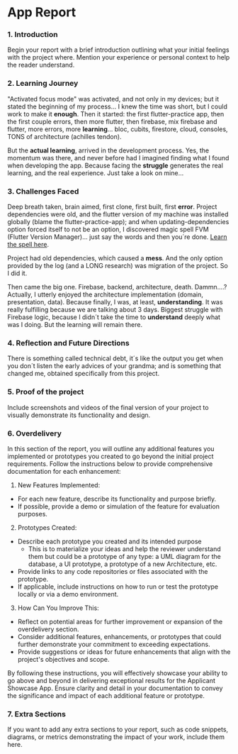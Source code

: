 # App Report

### 1. Introduction

Begin your report with a brief introduction outlining what your initial feelings with the project where. Mention your experience or personal context to help the reader understand.

### 2. Learning Journey

"Activated focus mode" was activated, and not only in my devices; but it stated the beginning of my process... I knew the time was short, but I could work to make it **enough**.
Then it started: the first flutter-practice app, then the first couple errors, then more flutter, then firebase, mix firebase and flutter, more errors, more **learning**... bloc, cubits, firestore, cloud, consoles, TONS of architecture (achilles tendon).

But the **actual learning**, arrived in the development process. Yes, the momentum was there, and never before had I imagined finding what I found when developing the app. Because facing the **struggle** generates the real learning, and the real experience. Just take a look on mine...

### 3. Challenges Faced

Deep breath taken, brain aimed, first clone, first built, first **error**.
Project dependencies were old, and the flutter version of my machine was installed globally (blame the flutter-practice-app); and when updating-dependencies option forced itself to not be an option, I discovered magic spell FVM (Flutter Version Manager)... just say the words and then you´re done. [Learn the spell here](https://fvm.app/).

Project had old dependencies, which caused a **mess**. And the only option provided by the log (and a LONG research) was migration of the project. So I did it.

Then came the big one. Firebase, backend, architecture, death. Dammn....?
Actually, I utterly enjoyed the architecture implementation (domain, presentation, data). Because finally, I was, at least, **understanding**. It was really fulfilling because we are talking about 3 days.
Biggest struggle with Firebase logic, because I didn´t take the time to **understand** deeply what was I doing.
But the learning will remain there.

### 4. Reflection and Future Directions

There is something called technical debt, it´s like the output you get when you don´t listen the early advices of your grandma; and is something that changed me, obtained specifically from this project.

### 5. Proof of the project

Include screenshots and videos of the final version of your project to visually demonstrate its functionality and design.

### 6. Overdelivery

In this section of the report, you will outline any additional features you implemented or prototypes you created to go beyond the initial project requirements. Follow the instructions below to provide comprehensive documentation for each enhancement:

1. New Features Implemented:

- For each new feature, describe its functionality and purpose briefly.
- If possible, provide a demo or simulation of the feature for evaluation purposes.

2. Prototypes Created:

- Describe each prototype you created and its intended purpose
  - This is to materialize your ideas and help the reviewer understand them but could be a prototype of any type: a UML diagram for the database, a UI prototype, a prototype of a new Architecture, etc.
- Provide links to any code repositories or files associated with the prototype.
- If applicable, include instructions on how to run or test the prototype locally or via a demo environment.

3. How Can You Improve This:

- Reflect on potential areas for further improvement or expansion of the overdelivery section.
- Consider additional features, enhancements, or prototypes that could further demonstrate your commitment to exceeding expectations.
- Provide suggestions or ideas for future enhancements that align with the project's objectives and scope.

By following these instructions, you will effectively showcase your ability to go above and beyond in delivering exceptional results for the Applicant Showcase App. Ensure clarity and detail in your documentation to convey the significance and impact of each additional feature or prototype.

### 7. Extra Sections

If you want to add any extra sections to your report, such as code snippets, diagrams, or metrics demonstrating the impact of your work, include them here.
